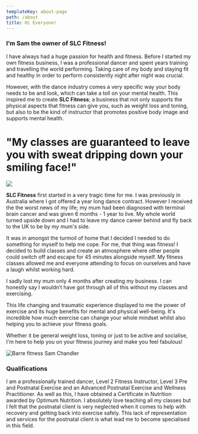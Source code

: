 ```yaml
---
templateKey: about-page
path: /about
title: Hi Everyone!
---
```

### I’m **Sam** the owner of **SLC Fitness**!

I have always had a huge passion for health and fitness. Before I started my own fitness business, I was a professional dancer and spent years training and travelling the world performing. Taking care of my body and staying fit and healthy in order to perform consistently night after night was crucial.

However, with the dance industry comes a very specific way your body needs to be and look, which can take a toll on your mental health. This inspired me to create **SLC Fitness**; a business that not only supports the physical aspects that fitness can give you, such as weight loss and toning, but also to be the kind of instructor that promotes positive body image and supports mental health. 

# "My classes are guaranteed to leave you with sweat dripping down your smiling face!"

![](/img/slc-fitness-me.jpg)

**SLC Fitness** first started in a very tragic time for me. I was previously in Australia where I got offered a year long dance contract. However I received the the worst news of my life; my mum had been diagnosed with terminal brain cancer and was given 6 months - 1 year to live. My whole world turned upside down and I had to leave my dance career behind and fly back to the UK to be by my mum's side.

It was in amongst the turmoil of home that I decided I needed to do something for myself to help me cope. For me, that thing was fitness! I decided to build classes and create an atmosphere where other people could switch off and escape for 45 minutes alongside myself. My fitness classes allowed me and everyone attending to focus on ourselves and have a laugh whilst working hard.

I sadly lost my mum only 4 months after creating my business. I can honestly say I wouldn’t have got through all of this without my classes and exercising.

This life changing and traumatic experience displayed to me the power of exercise and its huge benefits for mental and physical well-being. It's incredible how much exercise can change your whole mindset whilst also helping you to achieve your fitness goals.

Whether it be general weight loss, toning or just to be active and socialise, I'm here to help you on your fitness journey and make you feel fabulous!

![Barre fitness Sam Chandler](/img/barre-fitness.jpeg "Sam chandler - Barre fitness")

### Qualifications

I am a professionally trained dancer, Level 2 Fitness Instructor, Level 3 Pre and Postnatal Exercise and an Advanced Postnatal Exercise and Wellness Practitioner. As well as this, I have obtained a Certificate in Nutrition awarded by Optimum Nutrition. I absolutely love teaching all my classes but I felt that the postnatal client is very neglected when it comes to help with recovery and getting back into exercise safely. This lack of representation and services for the postnatal client is what lead me to become specialised in this field.
